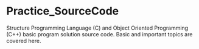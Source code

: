 # Practice_SourceCode
Structure Programming Language (C) and Object Oriented Programming (C++) basic program solution source code.  Basic and important topics are covered here.
